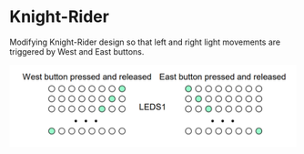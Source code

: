 # Knight-Rider

Modifying Knight-Rider design so that left and right light movements are 
triggered by West and East buttons.

<p align="center">
  <img src="https://raw.githubusercontent.com/kurtasli/Knight-Rider/main/knight_rider.png">
</p>
